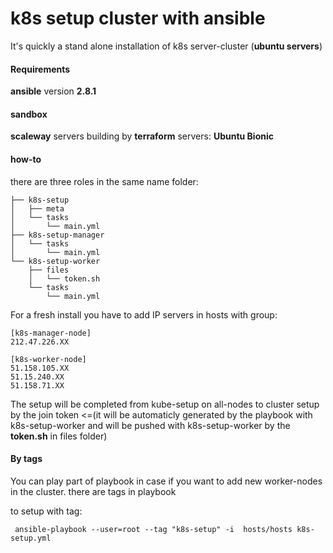 # k8s setup cluster with ansible

It's quickly a stand alone installation of k8s server-cluster (**ubuntu servers**)

#### Requirements
**ansible** version **2.8.1**

#### sandbox
**scaleway** servers building by **terraform**
servers: **Ubuntu Bionic**

#### how-to
there are three roles in the same name folder:

```
├── k8s-setup
│   ├── meta
│   └── tasks
│       └── main.yml
├── k8s-setup-manager
│   └── tasks
│       └── main.yml
└── k8s-setup-worker
    ├── files
    │   └── token.sh
    └── tasks
        └── main.yml
````

For a fresh install you have to add IP servers in hosts with group:
```
[k8s-manager-node]
212.47.226.XX

[k8s-worker-node]
51.158.105.XX
51.15.240.XX
51.158.71.XX
```
The setup will be completed from kube-setup on all-nodes to cluster setup by the join token <=(it will be automaticly generated by the playbook with k8s-setup-worker and will be pushed with k8s-setup-worker by the **token.sh** in files folder)

#### By tags 

You can play part of playbook in case if you want to add new worker-nodes in the cluster. there are tags in playbook

to setup with tag:

````
 ansible-playbook --user=root --tag "k8s-setup" -i  hosts/hosts k8s-setup.yml
 ````
